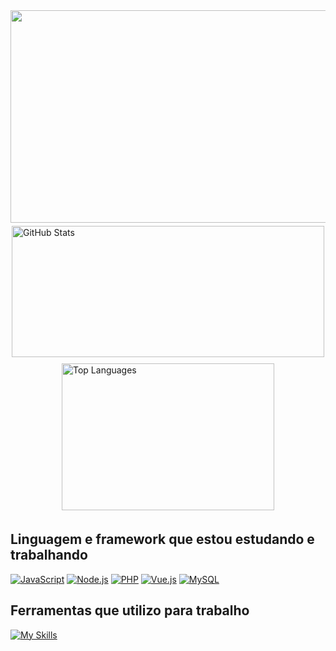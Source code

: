 <img src="https://capsule-render.vercel.app/api?type=waving&height=300&color=gradient&text=Brendon-Bernardi&section=header&reversal=true&desc=Programador%20Junior" width="1000" height="340" >

<div style="display: flex; flex-wrap: wrap; justify-content: center;">
  <img src="https://github-readme-stats.vercel.app/api?username=Brendon3421&show_icons=true&theme=transparent" alt="GitHub Stats" width="500" height="210" style="margin: 5px;">
  <img src="https://github-readme-stats.vercel.app/api/top-langs/?username=Brendon3421&layout=compact&theme=radical" alt="Top Languages" width="340" height="235" style="margin: 5px;">
</div>

## Linguagem e framework que estou estudando e trabalhando 
[![JavaScript](https://img.shields.io/badge/JavaScript-F7DF1E?style=for-the-badge&logo=javascript&logoColor=black)](https://developer.mozilla.org/en-US/docs/Web/JavaScript)
[![Node.js](https://img.shields.io/badge/Node.js-43853D?style=for-the-badge&logo=node.js&logoColor=white)](https://nodejs.org/)
[![PHP](https://img.shields.io/badge/PHP-777BB4?style=for-the-badge&logo=php&logoColor=white)](https://www.php.net/)
[![Vue.js](https://img.shields.io/badge/Vue.js-35495E?style=for-the-badge&logo=vue.js&logoColor=4FC08D)](https://vuejs.org/)
[![MySQL](https://img.shields.io/badge/MySQL-00000F?style=for-the-badge&logo=mysql&logoColor=white)](https://www.mysql.com/)

## Ferramentas que utilizo para trabalho
[![My Skills](https://skillicons.dev/icons?i=js,html,css,php,mysql,vue,bootstrap,nodejs,postman,vscode,github)](https://skillicons.dev)
